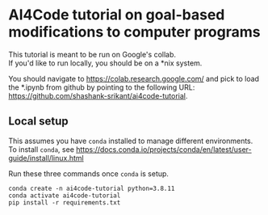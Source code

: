 # AI4Code tutorial on goal-based modifications to computer programs

This tutorial is meant to be run on Google's collab.  
If you'd like to run locally, you should be on a *nix system.

You should navigate to https://colab.research.google.com/ and pick to load the *.ipynb from github by pointing to the following URL: https://github.com/shashank-srikant/ai4code-tutorial.


## Local setup

This assumes you have `conda` installed to manage different environments.  
To install `conda`, see https://docs.conda.io/projects/conda/en/latest/user-guide/install/linux.html

Run these three commands once `conda` is setup.
```
conda create -n ai4code-tutorial python=3.8.11
conda activate ai4code-tutorial
pip install -r requirements.txt
```